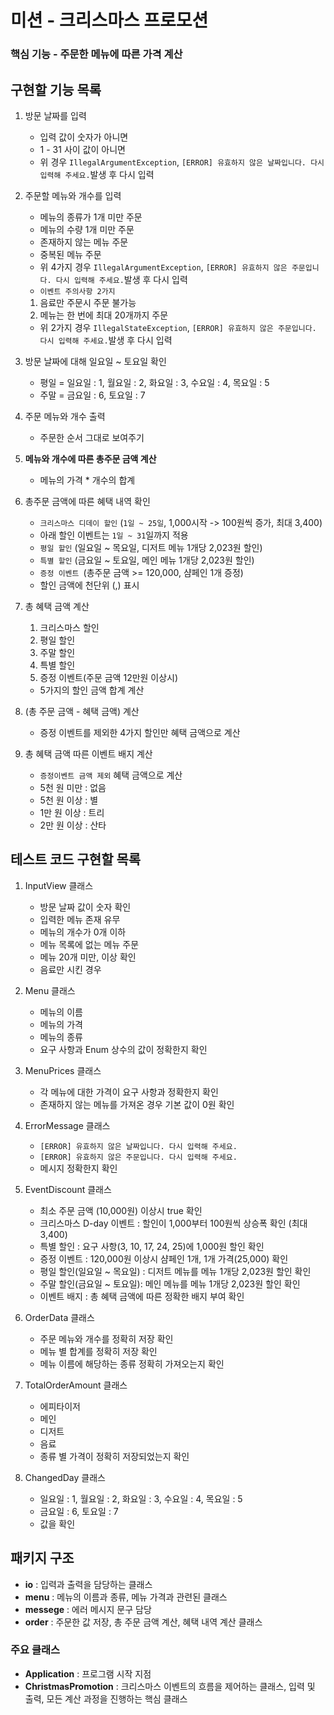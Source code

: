 # 미션 - 크리스마스 프로모션

### 핵심 기능 - 주문한 메뉴에 따른 가격 계산

## 구현할 기능 목록

1. 방문 날짜를 입력
   - 입력 값이 숫자가 아니면
   - 1 - 31 사이 값이 아니면
   - 위 경우 `IllegalArgumentException`, `[ERROR] 유효하지 않은 날짜입니다. 다시 입력해 주세요.`발생 후 다시 입력


2. 주문할 메뉴와 개수를 입력
   - 메뉴의 종류가 1개 미만 주문
   - 메뉴의 수량 1개 미만 주문
   - 존재하지 않는 메뉴 주문
   - 중복된 메뉴 주문
   - 위 4가지 경우 `IllegalArgumentException`, `[ERROR] 유효하지 않은 주문입니다. 다시 입력해 주세요.`발생 후 다시 입력
   * `이벤트 주의사항 2가지`
   1. 음료만 주문시 주문 불가능
   2. 메뉴는 한 번에 최대 20개까지 주문
   - 위 2가지 경우 `IllegalStateException`, `[ERROR] 유효하지 않은 주문입니다. 다시 입력해 주세요.`발생 후 다시 입력


3. 방문 날짜에 대해 일요일 ~ 토요일 확인
   - 평일 = 일요일 : 1, 월요일 : 2, 화요일 : 3, 수요일 : 4, 목요일 : 5
   - 주말 = 금요일 : 6, 토요일 : 7


4. 주문 메뉴와 개수 출력
   - 주문한 순서 그대로 보여주기


5. **메뉴와 개수에 따른 총주문 금액 계산**
   - 메뉴의 가격 * 개수의 합계


6. 총주문 금액에 따른 혜택 내역 확인
   - `크리스마스 디데이 할인` (`1일 ~ 25일`, 1,000시작 -> 100원씩 증가, 최대 3,400)
   - 아래 할인 이벤트는 `1일 ~ 31`일까지 적용
    - `평일 할인` (일요일 ~ 목요일, 디저트 메뉴 1개당 2,023원 할인)
    - `특별 할인` (금요일 ~ 토요일, 메인 메뉴 1개당 2,023원 할인)
    - `증정 이벤트 `(총주문 금액 >= 120,000, 샴페인 1개 증정)
    - 할인 금액에 천단위 (,) 표시


7. 총 혜택 금액 계산
   1. 크리스마스 할인
   2. 평일 할인
   3. 주말 할인
   4. 특별 할인
   5. 증정 이벤트(주문 금액 12만원 이상시)
   - 5가지의 할인 금액 합계 계산


8. (총 주문 금액 - 혜택 금액) 계산
   - 증정 이벤트를 제외한 4가지 할인만 혜택 금액으로 계산


9. 총 혜택 금액 따른 이벤트 배지 계산 
   - `증정이벤트 금액 제외` 혜택 금액으로 계산
   - 5천 원 미만 : 없음
   - 5천 원 이상 : 별
   - 1만 원 이상 : 트리
   - 2만 원 이상 : 산타

## 테스트 코드 구현할 목록
1. InputView 클래스
   - 방문 날짜 값이 숫자 확인
   - 입력한 메뉴 존재 유무
   - 메뉴의 개수가 0개 이하
   - 메뉴 목록에 없는 메뉴 주문
   - 메뉴 20개 미만, 이상 확인
   - 음료만 시킨 경우

2. Menu 클래스
   - 메뉴의 이름
   - 메뉴의 가격
   - 메뉴의 종류
   - 요구 사항과 Enum 상수의 값이 정확한지 확인

3. MenuPrices 클래스
   - 각 메뉴에 대한 가격이 요구 사항과 정확한지 확인
   - 존재하지 않는 메뉴를 가져온 경우 기본 값이 0원 확인

4. ErrorMessage 클래스
   - `[ERROR] 유효하지 않은 날짜입니다. 다시 입력해 주세요.`
   - `[ERROR] 유효하지 않은 주문입니다. 다시 입력해 주세요.`
   - 메시지 정확한지 확인

5. EventDiscount 클래스
   - 최소 주문 금액 (10,000원) 이상시 true 확인
   - 크리스마스 D-day 이벤트 :  할인이 1,000부터 100원씩 상승폭 확인 (최대 3,400)
   - 특별 할인 : 요구 사항(3, 10, 17, 24, 25)에 1,000원 할인 확인
   - 증정 이벤트 : 120,000원 이상시 샴페인 1개, 1개 가격(25,000) 확인
   - 평일 할인(일요일 ~ 목요일) : 디저트 메뉴를 메뉴 1개당 2,023원 할인 확인
   - 주말 할인(금요일 ~ 토요일): 메인 메뉴를 메뉴 1개당 2,023원 할인 확인
   - 이벤트 배지 : 총 혜택 금액에 따른 정확한 배지 부여 확인

6. OrderData 클래스
   - 주문 메뉴와 개수를 정확히 저장 확인
   - 메뉴 별 합계를 정확히 저장 확인
   - 메뉴 이름에 해당하는 종류 정확히 가져오는지 확인

7. TotalOrderAmount 클래스
   - 에피타이저
   - 메인
   - 디저트
   - 음료
   - 종류 별 가격이 정확히 저장되었는지 확인

8. ChangedDay 클래스
   - 일요일 : 1, 월요일 : 2, 화요일 : 3, 수요일 : 4, 목요일 : 5
   - 금요일 : 6, 토요일 : 7
   - 값을 확인


## 패키지 구조
- **io** : 입력과 출력을 담당하는 클래스
- **menu** : 메뉴의 이름과 종류, 메뉴 가격과 관련된 클래스
- **messege** : 에러 메시지 문구 담당
- **order** : 주문한 값 저장, 총 주문 금액 계산, 혜택 내역 계산 클래스

### 주요 클래스
- **Application** : 프로그램 시작 지점
- **ChristmasPromotion** : 크리스마스 이벤트의 흐름을 제어하는 클래스, 입력 및 출력, 모든 계산 과정을 진행하는 핵심 클래스